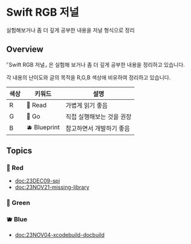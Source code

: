# Swift RGB 저널

실험해보거나 좀 더 깊게 공부한 내용을 저널 형식으로 정리

## Overview

⌜Swift RGB 저널⌟ 은 실험해 보거나 좀 더 깊게 공부한 내용을 정리하고 있습니다.

각 내용의 난이도와 글의 목적을 R,G,B 색상에 비유하여 정리하고 있습니다.

| 색상 | 키워드 | 설명 |
| --- | --- | --- |
| R | 🧣 Read | 가볍게 읽기 좋음 |
| G | 🌿 Go | 직접 실행해보는 것을 권장 |
| B | 🫐 Blueprint | 참고하면서 개발하기 좋음 |

## Topics

### 🧣 Red

- <doc:23DEC09-spi>
- <doc:23NOV21-missing-library>

### 🌿 Green

### 🫐 Blue

- <doc:23NOV04-xcodebuild-docbuild>


